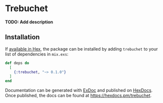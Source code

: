 # Trebuchet

**TODO: Add description**

## Installation

If [available in Hex](https://hex.pm/docs/publish), the package can be installed
by adding `trebuchet` to your list of dependencies in `mix.exs`:

```elixir
def deps do
  [
    {:trebuchet, "~> 0.1.0"}
  ]
end
```

Documentation can be generated with [ExDoc](https://github.com/elixir-lang/ex_doc)
and published on [HexDocs](https://hexdocs.pm). Once published, the docs can
be found at <https://hexdocs.pm/trebuchet>.

